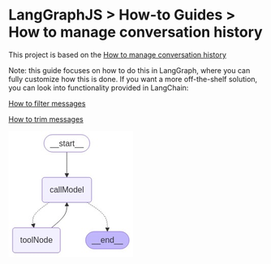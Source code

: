 # LangGraphJS > How-to Guides > How to manage conversation history

This project is based on the [How to manage conversation history](https://langchain-ai.github.io/langgraphjs/how-tos/manage-conversation-history/)

Note: this guide focuses on how to do this in LangGraph, where you can fully customize how this is done. If you want a more off-the-shelf solution, you can look into functionality provided in LangChain:

[How to filter messages](https://js.langchain.com/docs/how_to/filter_messages/)

[How to trim messages](https://js.langchain.com/docs/how_to/trim_messages/)

![Workflow](./diagram.png)

